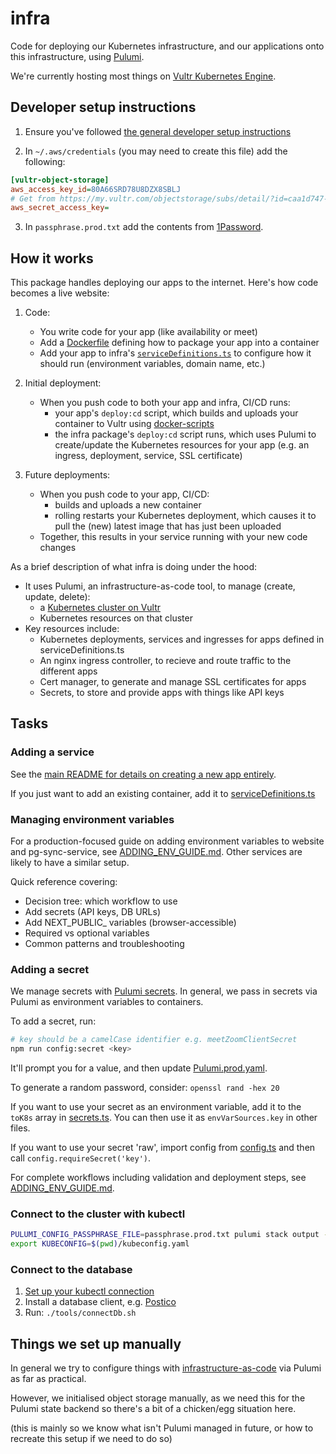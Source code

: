 # infra

Code for deploying our Kubernetes infrastructure, and our applications onto this infrastructure, using [Pulumi](https://www.pulumi.com/).

We're currently hosting most things on [Vultr Kubernetes Engine](https://www.vultr.com/kubernetes/).

## Developer setup instructions

1. Ensure you've followed [the general developer setup instructions](../../README.md#developer-setup-instructions)

2. In `~/.aws/credentials` (you may need to create this file) add the following:

```ini
[vultr-object-storage]
aws_access_key_id=80A66SRD78U8DZX8SBLJ
# Get from https://my.vultr.com/objectstorage/subs/detail/?id=caa1d747-4302-4b90-b8dd-aca9d9de1a1f#overview
aws_secret_access_key=
```

3. In `passphrase.prod.txt` add the contents from [1Password](https://start.1password.com/open/i?a=HTUBIRRURRGNNAKFHX5DU3YWRI&v=j3reqistnwqma7zpy5lzdnwvpi&i=fvtnqvlv5mvrer7o5zm4iijsga&h=bluedotimpact.1password.com).

## How it works

This package handles deploying our apps to the internet. Here's how code becomes a live website:

1. Code:
   - You write code for your app (like availability or meet)
   - Add a [Dockerfile](https://docs.docker.com/reference/dockerfile/) defining how to package your app into a container
   - Add your app to infra's [`serviceDefinitions.ts`](./src/k8s/serviceDefinitions.ts) to configure how it should run (environment variables, domain name, etc.)

2. Initial deployment:
   - When you push code to both your app and infra, CI/CD runs:
     - your app's `deploy:cd` script, which builds and uploads your container to Vultr using [docker-scripts](../../libraries/docker-scripts/)
     - the infra package's `deploy:cd` script runs, which uses Pulumi to create/update the Kubernetes resources for your app (e.g. an ingress, deployment, service, SSL certificate)

3. Future deployments:
   - When you push code to your app, CI/CD:
     - builds and uploads a new container
     - rolling restarts your Kubernetes deployment, which causes it to pull the (new) latest image that has just been uploaded
   - Together, this results in your service running with your new code changes

As a brief description of what infra is doing under the hood:
- It uses Pulumi, an infrastructure-as-code tool, to manage (create, update, delete):
  - a [Kubernetes cluster on Vultr](https://www.vultr.com/kubernetes/)
  - Kubernetes resources on that cluster
- Key resources include:
  - Kubernetes deployments, services and ingresses for apps defined in serviceDefinitions.ts
  - An nginx ingress controller, to recieve and route traffic to the different apps
  - Cert manager, to generate and manage SSL certificates for apps
  - Secrets, to store and provide apps with things like API keys

## Tasks

### Adding a service

See the [main README for details on creating a new app entirely](../../README.md#guide-adding-a-new-app).

If you just want to add an existing container, add it to [serviceDefinitions.ts](./src/k8s/serviceDefinitions.ts)

### Managing environment variables

For a production-focused guide on adding environment variables to website and pg-sync-service, see [ADDING_ENV_GUIDE.md](./ADDING_ENV_GUIDE.md). Other services are likely to have a similar setup.

Quick reference covering:
- Decision tree: which workflow to use
- Add secrets (API keys, DB URLs)
- Add NEXT_PUBLIC_ variables (browser-accessible)
- Required vs optional variables
- Common patterns and troubleshooting

### Adding a secret

We manage secrets with [Pulumi secrets](https://www.pulumi.com/learn/building-with-pulumi/secrets/). In general, we pass in secrets via Pulumi as environment variables to containers.

To add a secret, run:

```bash
# key should be a camelCase identifier e.g. meetZoomClientSecret
npm run config:secret <key>
```

It'll prompt you for a value, and then update [Pulumi.prod.yaml](./Pulumi.prod.yaml).

To generate a random password, consider: `openssl rand -hex 20`

If you want to use your secret as an environment variable, add it to the `toK8s` array in [secrets.ts](./src/k8s/secrets.ts). You can then use it as `envVarSources.key` in other files.

If you want to use your secret 'raw', import config from [config.ts](./src/config.ts) and then call `config.requireSecret('key')`.

For complete workflows including validation and deployment steps, see [ADDING_ENV_GUIDE.md](./ADDING_ENV_GUIDE.md).

### Connect to the cluster with kubectl

```bash
PULUMI_CONFIG_PASSPHRASE_FILE=passphrase.prod.txt pulumi stack output --show-secrets k8sConfig > kubeconfig.yaml
export KUBECONFIG=$(pwd)/kubeconfig.yaml
```

### Connect to the database

1. [Set up your kubectl connection](#connect-to-the-cluster-with-kubectl)
2. Install a database client, e.g. [Postico](https://eggerapps.at/postico2/)
3. Run: `./tools/connectDb.sh`

## Things we set up manually

In general we try to configure things with [infrastructure-as-code](https://en.wikipedia.org/wiki/Infrastructure_as_code) via Pulumi as far as practical.

However, we initialised object storage manually, as we need this for the Pulumi state backend so there's a bit of a chicken/egg situation here.

(this is mainly so we know what isn't Pulumi managed in future, or how to recreate this setup if we need to do so)
